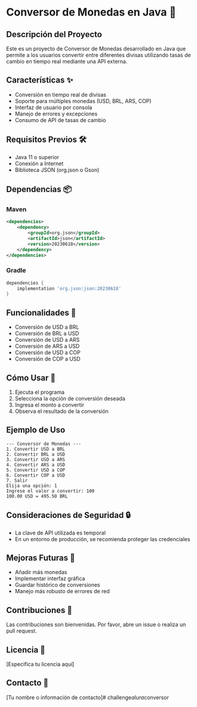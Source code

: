 # Conversor de Monedas en Java 💱

## Descripción del Proyecto

Este es un proyecto de Conversor de Monedas desarrollado en Java que permite a los usuarios convertir entre diferentes divisas utilizando tasas de cambio en tiempo real mediante una API externa.

## Características ✨

- Conversión en tiempo real de divisas
- Soporte para múltiples monedas (USD, BRL, ARS, COP)
- Interfaz de usuario por consola
- Manejo de errores y excepciones
- Consumo de API de tasas de cambio

## Requisitos Previos 🛠️

- Java 11 o superior
- Conexión a Internet
- Biblioteca JSON (org.json o Gson)

## Dependencias 📦

### Maven
```xml
<dependencies>
    <dependency>
        <groupId>org.json</groupId>
        <artifactId>json</artifactId>
        <version>20230618</version>
    </dependency>
</dependencies>
```

### Gradle
```groovy
dependencies {
    implementation 'org.json:json:20230618'
}
```

## Funcionalidades 🔄

- Conversión de USD a BRL
- Conversión de BRL a USD
- Conversión de USD a ARS
- Conversión de ARS a USD
- Conversión de USD a COP
- Conversión de COP a USD

## Cómo Usar 🚀

1. Ejecuta el programa
2. Selecciona la opción de conversión deseada
3. Ingresa el monto a convertir
4. Observa el resultado de la conversión

## Ejemplo de Uso

```
--- Conversor de Monedas ---
1. Convertir USD a BRL
2. Convertir BRL a USD
3. Convertir USD a ARS
4. Convertir ARS a USD
5. Convertir USD a COP
6. Convertir COP a USD
7. Salir
Elija una opción: 1
Ingrese el valor a convertir: 100
100.00 USD = 495.50 BRL
```

## Consideraciones de Seguridad 🔒

- La clave de API utilizada es temporal
- En un entorno de producción, se recomienda proteger las credenciales

## Mejoras Futuras 🌟

- Añadir más monedas
- Implementar interfaz gráfica
- Guardar histórico de conversiones
- Manejo más robusto de errores de red

## Contribuciones 🤝

Las contribuciones son bienvenidas. Por favor, abre un issue o realiza un pull request.

## Licencia 📄

[Especifica tu licencia aquí]

## Contacto 📧

[Tu nombre o información de contacto]#   c h a l l e n g e _ a l u r a _ c o n v e r s o r  
 